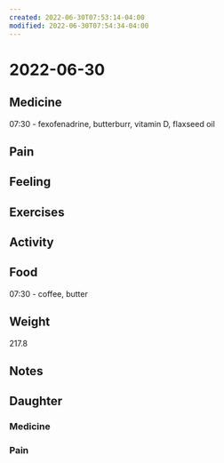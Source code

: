 ```yaml
---
created: 2022-06-30T07:53:14-04:00
modified: 2022-06-30T07:54:34-04:00
---
```


# 2022-06-30

## Medicine

07:30 - fexofenadrine, butterburr, vitamin D, flaxseed oil


## Pain


## Feeling


## Exercises


## Activity


## Food

07:30 - coffee, butter 


## Weight

217.8

## Notes


## Daughter

### Medicine


### Pain
